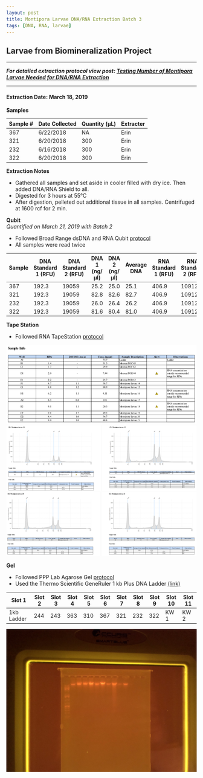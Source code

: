 ```yaml
---
layout: post
title: Montipora Larvae DNA/RNA Extraction Batch 3
tags: [DNA, RNA, larvae]
---
```


## Larvae from Biomineralization Project

--- 
***For detailed extraction protocol view post: [Testing Number of Montipora Larvae Needed for DNA/RNA Extraction](https://meschedl.github.io/MESPutnam_Open_Lab_Notebook/Montipora-Larvae-DNA-RNA-Test/)***

---


#### Extraction Date: March 18, 2019
**Samples**

|Sample #|Date Collected|Quantity (µL)|Extracter|
|-----|-------|------|------|
|367|6/22/2018|NA|Erin|
|321|6/20/2018|300|Erin|
|232|6/16/2018|300|Erin|
|322|6/20/2018|300|Erin|

**Extraction Notes**
- Gathered all samples and set aside in cooler filled with dry ice. Then added DNA/RNA Shield to all.
- Digested for 3 hours at 55°C
- After digestion, pelleted out additional tissue in all samples. Centrifuged at 1600 rcf for 2 min.

**Qubit**   
*Quantified on March 21, 2019 with Batch 2*  

- Followed Broad Range dsDNA and RNA Qubit [protocol](https://meschedl.github.io/MESPutnam_Open_Lab_Notebook/Qubit-Protocol/)
- All samples were read twice 

|Sample|DNA Standard 1 (RFU)|DNA Standard 2 (RFU)|DNA 1 (ng/µl)|DNA 2 (ng/µl)|Average DNA| RNA Standard 1 (RFU)| RNA Standard 2 (RFU)| RNA 1 (ng/µl)|RNA 2 (ng/ul)|Average RNA|
|------|----------|----------|-------------|-------------|-------------|-------------|----|----|----|----|
|367|192.3|19059|25.2|25.0|25.1|406.9|10912|30.0|30.6|30.3|
|321|192.3|19059|82.8|82.6|82.7|406.9|10912|73.2|73.8|73.5|
|232|192.3|19059|26.0|26.4|26.2|406.9|10912|43.4|43.2|43.3|
|322|192.3|19059|81.6|80.4|81.0|406.9|10912|74.6|75.2|74.9|


**Tape Station**  
- Followed RNA TapeStation [protocol](https://meschedl.github.io/MESPutnam_Open_Lab_Notebook/RNA-TapeStation-Protocol/)

![TS-batch-2-3-sample-info.png](https://raw.githubusercontent.com/echille/E.-Chille-Open-Lab-Notebook/master/images/TS-batch-2-3-sample-info.png)
![TS-biomin-Ext-Batch-3-18-19.png](https://raw.githubusercontent.com/echille/E.-Chille-Open-Lab-Notebook/master/images/TS-biomin-Ext-Batch-3-18-19.png)
![TS-biomin-Ext-Batch-3-20-21.png](https://raw.githubusercontent.com/echille/E.-Chille-Open-Lab-Notebook/master/images/TS-biomin-Ext-Batch-3-20-21.png)

**Gel**   
- Followed PPP Lab Agarose Gel [protocol](https://meschedl.github.io/MESPutnam_Open_Lab_Notebook/Gel-Protocol/)  
- Used the Thermo Scientific GeneRuler 1 kb Plus DNA Ladder [(link)](https://assets.thermofisher.com/TFS-Assets/LSG/manuals/MAN0013047_GeneRuler_1kb_Plus_DNALadder_250ug_UG.pdf)  


| Slot 1 | Slot 2 | Slot 3 | Slot 4 | Slot 5 | Slot 6 | Slot 7 | Slot 8 | Slot 9| Slot 10| Slot 11|
|-----|-----|------|------|------|------|------|------|-----|------|------|
|1kb Ladder|244|243|363|310|367|321|232|322|KW 1|KW 2|

![biomin-gel-batches-2-3.jpeg](https://raw.githubusercontent.com/echille/E.-Chille-Open-Lab-Notebook/master/images/biomin-gel-batches-2-3.jpeg)

